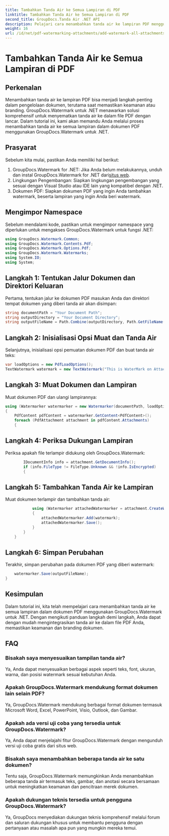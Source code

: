 ```yaml
---
title: Tambahkan Tanda Air ke Semua Lampiran di PDF
linktitle: Tambahkan Tanda Air ke Semua Lampiran di PDF
second_title: GroupDocs.Tanda Air .NET API
description: Pelajari cara menambahkan tanda air ke lampiran PDF menggunakan GroupDocs.Watermark untuk .NET. Amankan dokumen Anda dengan tanda air khusus dengan mudah.
weight: 16
url: /id/net/pdf-watermarking-attachments/add-watermark-all-attachments-pdf/
---
```


# Tambahkan Tanda Air ke Semua Lampiran di PDF

## Perkenalan
Menambahkan tanda air ke lampiran PDF bisa menjadi langkah penting dalam pengelolaan dokumen, terutama saat memastikan keamanan atau branding. GroupDocs.Watermark untuk .NET menawarkan solusi komprehensif untuk menyematkan tanda air ke dalam file PDF dengan lancar. Dalam tutorial ini, kami akan memandu Anda melalui proses menambahkan tanda air ke semua lampiran dalam dokumen PDF menggunakan GroupDocs.Watermark untuk .NET.
## Prasyarat
Sebelum kita mulai, pastikan Anda memiliki hal berikut:
1.  GroupDocs.Watermark for .NET: Jika Anda belum melakukannya, unduh dan instal GroupDocs.Watermark for .NET dari[situs web](https://releases.groupdocs.com/Watermark/net/).
2. Lingkungan Pengembangan: Siapkan lingkungan pengembangan yang sesuai dengan Visual Studio atau IDE lain yang kompatibel dengan .NET.
3. Dokumen PDF: Siapkan dokumen PDF yang ingin Anda tambahkan watermark, beserta lampiran yang ingin Anda beri watermark.

## Mengimpor Namespace
Sebelum mendalami kode, pastikan untuk mengimpor namespace yang diperlukan untuk mengakses GroupDocs.Watermark untuk fungsi .NET:
```csharp
using GroupDocs.Watermark.Common;
using GroupDocs.Watermark.Contents.Pdf;
using GroupDocs.Watermark.Options.Pdf;
using GroupDocs.Watermark.Watermarks;
using System.IO;
using System;
```
## Langkah 1: Tentukan Jalur Dokumen dan Direktori Keluaran
Pertama, tentukan jalur ke dokumen PDF masukan Anda dan direktori tempat dokumen yang diberi tanda air akan disimpan:
```csharp
string documentPath = "Your Document Path";
string outputDirectory = "Your Document Directory";
string outputFileName = Path.Combine(outputDirectory, Path.GetFileName(documentPath));
```
## Langkah 2: Inisialisasi Opsi Muat dan Tanda Air
Selanjutnya, inisialisasi opsi pemuatan dokumen PDF dan buat tanda air teks:
```csharp
var loadOptions = new PdfLoadOptions();
TextWatermark watermark = new TextWatermark("This is WaterMark on Attachment", new Font("Arial", 19));
```
## Langkah 3: Muat Dokumen dan Lampiran
Muat dokumen PDF dan ulangi lampirannya:
```csharp
using (Watermarker watermarker = new Watermarker(documentPath, loadOptions))
{
    PdfContent pdfContent = watermarker.GetContent<PdfContent>();
    foreach (PdfAttachment attachment in pdfContent.Attachments)
    {
```
## Langkah 4: Periksa Dukungan Lampiran
Periksa apakah file terlampir didukung oleh GroupDocs.Watermark:
```csharp
        IDocumentInfo info = attachment.GetDocumentInfo();
        if (info.FileType != FileType.Unknown && !info.IsEncrypted)
        {
```
## Langkah 5: Tambahkan Tanda Air ke Lampiran
Muat dokumen terlampir dan tambahkan tanda air:
```csharp
            using (Watermarker attachedWatermarker = attachment.CreateWatermarker())
            {
                attachedWatermarker.Add(watermark);
                attachedWatermarker.Save();
            }
        }
    }
```
## Langkah 6: Simpan Perubahan
Terakhir, simpan perubahan pada dokumen PDF yang diberi watermark:
```csharp
    watermarker.Save(outputFileName);
}
```

## Kesimpulan
Dalam tutorial ini, kita telah mempelajari cara menambahkan tanda air ke semua lampiran dalam dokumen PDF menggunakan GroupDocs.Watermark untuk .NET. Dengan mengikuti panduan langkah demi langkah, Anda dapat dengan mudah mengintegrasikan tanda air ke dalam file PDF Anda, memastikan keamanan dan branding dokumen.
## FAQ
### Bisakah saya menyesuaikan tampilan tanda air?
Ya, Anda dapat menyesuaikan berbagai aspek seperti teks, font, ukuran, warna, dan posisi watermark sesuai kebutuhan Anda.
### Apakah GroupDocs.Watermark mendukung format dokumen lain selain PDF?
Ya, GroupDocs.Watermark mendukung berbagai format dokumen termasuk Microsoft Word, Excel, PowerPoint, Visio, Outlook, dan Gambar.
### Apakah ada versi uji coba yang tersedia untuk GroupDocs.Watermark?
Ya, Anda dapat menjelajahi fitur GroupDocs.Watermark dengan mengunduh versi uji coba gratis dari situs web.
### Bisakah saya menambahkan beberapa tanda air ke satu dokumen?
Tentu saja, GroupDocs.Watermark memungkinkan Anda menambahkan beberapa tanda air termasuk teks, gambar, dan anotasi secara bersamaan untuk meningkatkan keamanan dan pencitraan merek dokumen.
### Apakah dukungan teknis tersedia untuk pengguna GroupDocs.Watermark?
Ya, GroupDocs menyediakan dukungan teknis komprehensif melalui forum dan saluran dukungan khusus untuk membantu pengguna dengan pertanyaan atau masalah apa pun yang mungkin mereka temui.
